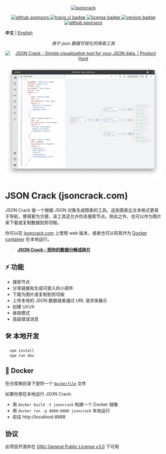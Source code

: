 <center>
  <a href="https://jsoncrack.com">
    <img width="1080" alt="jsoncrack" src="https://user-images.githubusercontent.com/47941171/187418000-8edea92b-b3ac-4b07-9c4c-e42f6763817d.png">
  </a>
</center>

<p>
    <p align="center">
      <a href="https://discord.gg/yVyTtCRueq">
        <img alt="github sponsors" src="https://dcbadge.vercel.app/api/server/yVyTtCRueq?style=flat-square" />
      </a>
      <a href="https://app.travis-ci.com/github/AykutSarac/jsoncrack.com">
        <img alt="travis ci badge" src="https://img.shields.io/travis/com/AykutSarac/jsoncrack.com/main?style=flat-square" />
      </a>
      <a href="https://github.com/AykutSarac/jsoncrack.com/blob/main/LICENSE">
        <img alt="license badge" src="https://img.shields.io/github/license/AykutSarac/jsoncrack.com?style=flat-square" />
      </a>
      <a href="https://github.com/AykutSarac/jsoncrack.com/releases">
        <img alt="version badge" src="https://img.shields.io/github/package-json/v/AykutSarac/jsoncrack.com?color=brightgreen&style=flat-square" />
      </a>
      <a href="https://github.com/sponsors/AykutSarac">
        <img alt="github sponsors" src="https://img.shields.io/github/sponsors/AykutSarac?style=flat-square" />
      </a>
  </p>

  **中文** | [English](./README.md)

  <p align="center">
    <i>用于 json 数据可视化的简易工具</i>
    <p align="center">
    <a href="https://www.producthunt.com/posts/json-crack?utm_source=badge-featured&utm_medium=badge&utm_souce=badge-json&#0045;crack" target="_blank"><img src="https://api.producthunt.com/widgets/embed-image/v1/featured.svg?post_id=332281&theme=light" alt="JSON&#0032;Crack - Simple&#0032;visualization&#0032;tool&#0032;for&#0032;your&#0032;JSON&#0032;data&#0046; | Product Hunt" style="width: 250px; height: 54px;" width="250" height="54" /></a>
    </p>
  </p>


  <p align="center">
      <img width="800" src="./public/assets/jsoncrack-screenshot.webp" alt="preview 1" />
  </p>

# JSON Crack (jsoncrack.com)

JSON Crack 是一个根据 JSON 对象生成图表的工具。这些图表比文本格式更易于导航，使得更为方便，该工具还允许你去搜索节点。除此之外，也可以作为图片来下载或复制数据到剪切板。



你可以在 [jsoncrack.com](https://jsoncrack.com) 上使用 web 版本，或者也可以将其作为 [Docker container](https://github.com/AykutSarac/jsoncrack.com#-docker) 在本地运行。

> <b><a href="https://jsoncrack.com">JSON Crack - 把你的数据分解成碎片</a></b>

## ⚡️ 功能

- 搜索节点
- 分享链接和生成可嵌入的小部件
- 下载为图片或复制到剪切板
- 上传本地的 JSON 数据或者通过 URL 请求来展示
- 创建 UI/UX
- 昼夜模式
- 高级错误消息

## 🛠 本地开发

```console
  npm install
  npm run dev
```

## 🐳 Docker

在仓库根目录下提供一个 [`Dockerfile`](Dockerfile) 文件

如果你想在本地运行 JSON Crack:

* 用 `docker build -t jsoncrack` 构建一个 Docker 镜像
* 用 `docker run -p 8888:8080 jsoncrack` 本地运行
* 前往 http://localhost:8888

## 协议

此项目开源并在 [GNU General Public License v3.0](LICENSE) 下可用
